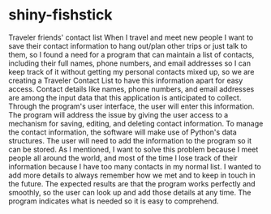 # shiny-fishstick
Traveler friends' contact list
When I travel and meet new people I want to save their contact information to hang out/plan other trips or just talk to them, so I found a need for a program that can maintain a list of contacts, including their full names, phone numbers, and email addresses so I can keep track of it without getting my personal contacts mixed up, so we are creating a Traveler Contact List to have this information apart for easy access. Contact details like names, phone numbers, and email addresses are among the input data that this application is anticipated to collect. Through the program's user interface, the user will enter this information. The program will address the issue by giving the user access to a mechanism for saving, editing, and deleting contact information. To manage the contact information, the software will make use of Python's data structures. The user will need to add the information to the program so it can be stored. As I mentioned, I want to solve this problem because I meet people all around the world, and most of the time I lose track of their information because I have too many contacts in my normal list. I wanted to add more details to always remember how we met and to keep in touch in the future. The expected results are that the program works perfectly and smoothly, so the user can look up and add those details at any time. The program indicates what is needed so it is easy to comprehend.  


